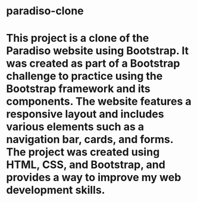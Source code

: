 # paradiso-clone

# This project is a clone of the Paradiso website using Bootstrap. It was created as part of a Bootstrap challenge to practice using the Bootstrap framework and its components. The website features a responsive layout and includes various elements such as a navigation bar, cards, and forms. The project was created using HTML, CSS, and Bootstrap, and provides a way to improve my web development skills.